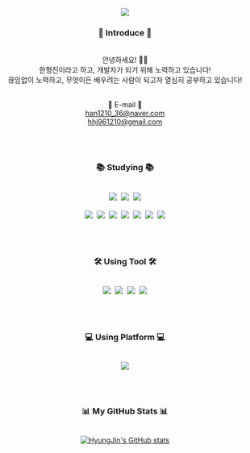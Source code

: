 <p align="center">
 <img src="https://capsule-render.vercel.app/api?type=waving&color=424242&height=300&section=header&text=Welcome&fontSize=90&fontAlignY=45&fontColor=FFFFFF&desc=HyungJin's GitHub Profile&descAlign=65&descAlignY=57&animation=fadeIn&">
</p>

<div align="center">

### 👋 Introduce 👋
 
 <br>안녕하세요! 🙋‍♂️<br>
 한형진이라고 하고, 개발자가 되기 위해 노력하고 있습니다!<br>
 끊임없이 노력하고, 무엇이든 배우려는 사람이 되고자 열심히 공부하고 있습니다!
 
 <br>📧 E-mail 📧
 <br>han1210_36@naver.com
 <br>hhj961210@gmail.com
 
 <br><br>

### 📚 Studying 📚
 
 <br><img src="https://img.shields.io/badge/HTML5-E34F26?style=for-the-badge&logo=HTML5&logoColor=white">&nbsp;
 <img src="https://img.shields.io/badge/CSS3-1572B6?style=for-the-badge&logo=CSS3&logoColor=white">&nbsp;
 <img src="https://img.shields.io/badge/JavaScript-F7DF1E?style=for-the-badge&logo=JavaScript&logoColor=424242">
 <br><br><img src="https://img.shields.io/badge/Python-3776AB?style=for-the-badge&logo=Python&logoColor=white">&nbsp;
 <img src="https://img.shields.io/badge/Ruby-CC342D?style=for-the-badge&logo=Ruby&logoColor=white">&nbsp;
 <img src="https://img.shields.io/badge/PHP-777BB4?style=for-the-badge&logo=PHP&logoColor=white">&nbsp;
 <img src="https://img.shields.io/badge/C-A8B9CC?style=for-the-badge&logo=C&logoColor=424242">&nbsp;
 <img src="https://img.shields.io/badge/C++-00599C?style=for-the-badge&logo=C++&logoColor=white">&nbsp;
 <img src="https://img.shields.io/badge/Node.js-339933?style=for-the-badge&logo=Node.js&logoColor=white">&nbsp;
 <img src="https://img.shields.io/badge/jQuery-0769AD?style=for-the-badge&logo=jQuery&logoColor=white">
 
 <br><br>
 
 ### 🛠️ Using Tool 🛠️
 
 <br><img src="https://img.shields.io/badge/Atom-66595C?style=for-the-badge&logo=Atom&logoColor=white">&nbsp;
 <img src="https://img.shields.io/badge/Eclipse IDE-2C2255?style=for-the-badge&logo=Eclipse IDE&logoColor=white">&nbsp;
 <img src="https://img.shields.io/badge/Visual Studio-5C2D91?style=for-the-badge&logo=Visual Studio&logoColor=white">&nbsp;
 <img src="https://img.shields.io/badge/Visual Studio Code-007ACC?style=for-the-badge&logo=Visual Studio Code&logoColor=white">
 
 <br><br>
 
### 💻 Using Platform 💻
 
 <br><img src="https://img.shields.io/badge/Windows-0078D6?style=for-the-badge&logo=Windows&logoColor=white">
 
 <br><br>
 
### 📊 My GitHub Stats 📊
 
 <br>[![HyungJin's GitHub stats](https://github-readme-stats.vercel.app/api?username=HyungJin&show_icons=true&theme=nord)
](https://github.com/anuraghazra/github-readme-stats)

</p>
